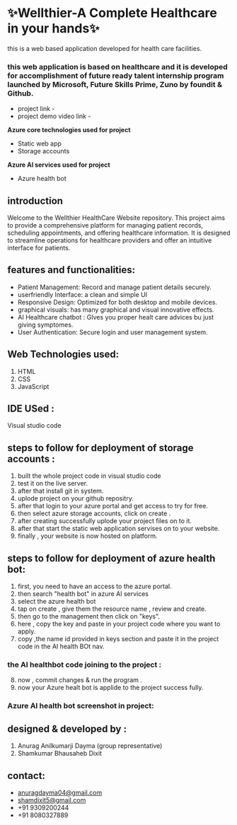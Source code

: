#  ✨Wellthier-A Complete Healthcare in your hands✨
this is a web based application developed for health care facilities.
### this web application is based on healthcare and it is developed for accomplishment of future ready talent internship program launched by Microsoft, Future Skills Prime, Zuno by foundit & Github.

* project link - 
* project demo video link - 


**Azure core technologies used for project**
- Static web app
- Storage accounts


**Azure AI services used for project**
 - Azure health bot
   
## introduction
Welcome to the Wellthier HealthCare Website repository. This project aims to provide a comprehensive platform for managing patient records, scheduling appointments, and offering healthcare information. It is designed to streamline operations for healthcare providers and offer an intuitive interface for patients.
## features and functionalities:
- Patient Management: Record and manage patient details securely.
- userfriendly Interface: a clean and simple UI
- Responsive Design: Optimized for both desktop and mobile devices.
- graphical visuals: has many graphical and visual innovative effects.
- AI Healthcare chatbot : GIves you proper healt care advices bu just giving symptomes. 
- User Authentication: Secure login and user management system.

## Web Technologies used:
1. HTML
2. CSS
3. JavaScript

## IDE USed :
Visual studio code

## steps to follow for deployment of storage accounts :
1. built the whole project code in visual studio code
2. test it on the live server.
3. after that install git in system.
4. uplode project on your github repositry.
5. after that login to your azure portal and get access to try for free.
6. then select azure storage accounts, click on create .
7. after creating successfully uplode your project files on to it.
8. after that start the static web application servises on to your website.
9. finally , your website is now hosted on platform.

## steps to follow for deployment of azure health bot:
1. first, you need to have an access to the azure portal.
2. then search "health bot" in azure AI services
3. select the azure health bot
4. tap on create , give them the resource name , review and create.
5. then go to the management then click on "keys".
6. here , copy the key and paste in your project code where you want to apply.
7. copy ,the name id provided in keys section and paste it in the project code in the AI health BOt nav.
### the AI healthbot code joining to the project :
8. now , commit changes & run the program .
9. now your Azure healt bot is applide to the project success fully.
### Azure AI health bot screenshot in project:

## designed & developed by :
1. Anurag Anilkumarji Dayma (group representative)
2. Shamkumar Bhausaheb Dixit

## contact:
* anuragdayma04@gmail.com
* shamdixit5@gmail.com
* +91 9309200244
* +91 8080327889





 

